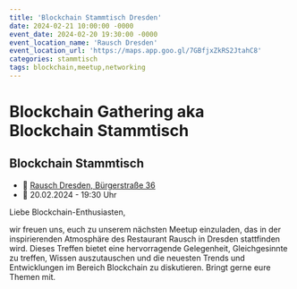 ```yaml
---
title: 'Blockchain Stammtisch Dresden'
date: 2024-02-21 10:00:00 -0000
event_date: 2024-02-20 19:30:00 -0000
event_location_name: 'Rausch Dresden'
event_location_url: 'https://maps.app.goo.gl/7GBfjxZkRS2JtahC8'
categories: stammtisch
tags: blockchain,meetup,networking
---
```


# Blockchain Gathering aka Blockchain Stammtisch

## Blockchain Stammtisch

- 📍 [Rausch Dresden, Bürgerstraße 36](https://maps.app.goo.gl/7GBfjxZkRS2JtahC8)
- 📅 20.02.2024 - 19:30 Uhr

Liebe Blockchain-Enthusiasten,

wir freuen uns, euch zu unserem nächsten Meetup einzuladen, das in der inspirierenden Atmosphäre des Restaurant Rausch in Dresden stattfinden wird. Dieses Treffen bietet eine hervorragende Gelegenheit, Gleichgesinnte zu treffen, Wissen auszutauschen und die neuesten Trends und Entwicklungen im Bereich Blockchain zu diskutieren. Bringt gerne eure Themen mit.
